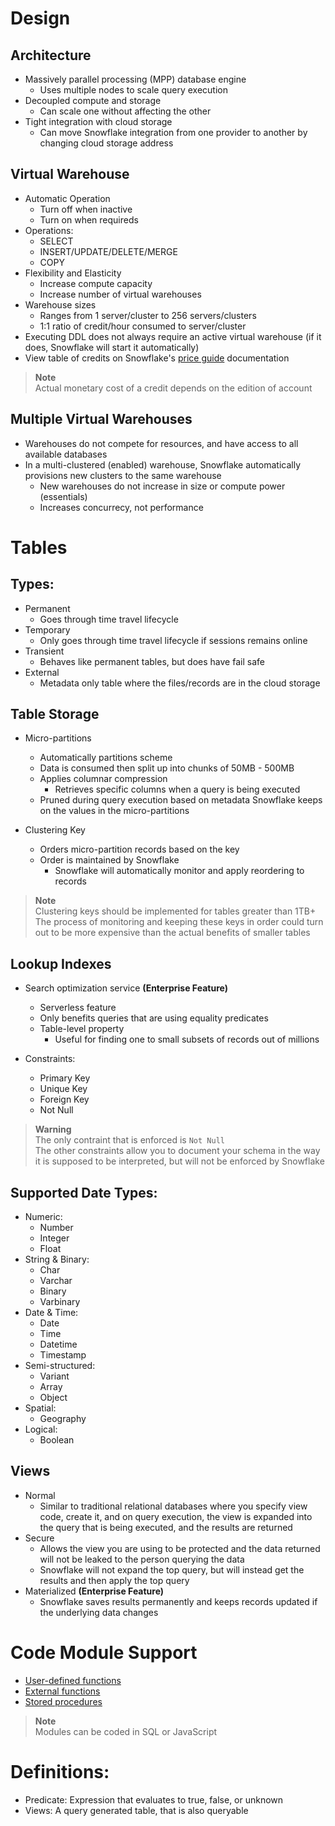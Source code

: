 # Design
## Architecture
- Massively parallel processing (MPP) database engine
    - Uses multiple nodes to scale query execution
- Decoupled compute and storage
    - Can scale one without affecting the other
- Tight integration with cloud storage
    - Can move Snowflake integration from one provider to another by changing cloud storage address

## Virtual Warehouse
- Automatic Operation
    - Turn off when inactive
    - Turn on when requireds
- Operations:
    - SELECT
    - INSERT/UPDATE/DELETE/MERGE
    - COPY
- Flexibility and Elasticity
    - Increase compute capacity
    - Increase number of virtual warehouses
- Warehouse sizes
    - Ranges from 1 server/cluster to 256 servers/clusters
    - 1:1 ratio of credit/hour consumed to server/cluster
- Executing DDL does not always require an active virtual warehouse (if it does, Snowflake will start it automatically)
- View table of credits on Snowflake's [price guide](https://www.snowflake.com/pricing/pricing-guide/) documentation

> **Note**  
> Actual monetary cost of a credit depends on the edition of account

## Multiple Virtual Warehouses
- Warehouses do not compete for resources, and have access to all available databases
- In a multi-clustered (enabled) warehouse, Snowflake automatically provisions new clusters to the same warehouse
    - New warehouses do not increase in size or compute power (essentials)
    - Increases concurrecy, not performance

# Tables

## Types:
- Permanent
    - Goes through time travel lifecycle
- Temporary
    - Only goes through time travel lifecycle if sessions remains online
- Transient
    - Behaves like permanent tables, but does have fail safe
- External
    - Metadata only table where the files/records are in the cloud storage

## Table Storage
- Micro-partitions
    - Automatically partitions scheme
    - Data is consumed then split up into chunks of 50MB - 500MB
    - Applies columnar compression
        - Retrieves specific columns when a query is being executed
    - Pruned during query execution based on metadata Snowflake keeps on the values in the micro-partitions

- Clustering Key
    - Orders micro-partition records based on the key
    - Order is maintained by Snowflake
        - Snowflake will automatically monitor and apply reordering to records

> **Note**  
> Clustering keys should be implemented for tables greater than 1TB+  
> The process of monitoring and keeping these keys in order could turn out to be more expensive than the actual benefits of smaller tables

## Lookup Indexes
- Search optimization service **(Enterprise Feature)**
    - Serverless feature
    - Only benefits queries that are using equality predicates
    - Table-level property
        - Useful for finding one to small subsets of records out of millions

- Constraints:
    - Primary Key
    - Unique Key
    - Foreign Key
    - Not Null

> **Warning**  
> The only contraint that is enforced is `Not Null`  
> The other constraints allow you to document your schema in the way it is supposed to be interpreted, but will not be enforced by Snowflake

## Supported Date Types:
- Numeric:
    - Number
    - Integer
    - Float
- String & Binary:
    - Char
    - Varchar
    - Binary
    - Varbinary
- Date & Time:
    - Date
    - Time
    - Datetime
    - Timestamp
- Semi-structured:
    - Variant
    - Array
    - Object
- Spatial:
    - Geography
- Logical:
    - Boolean

## Views
- Normal
    - Similar to traditional relational databases where you specify view code, create it, and on query execution, the view is expanded into the query that is being executed, and the results are returned
- Secure
    - Allows the view you are using to be protected and the data returned will not be leaked to the person querying the data
    - Snowflake will not expand the top query, but will instead get the results and then apply the top query
- Materialized **(Enterprise Feature)**
    - Snowflake saves results permanently and keeps records updated if the underlying data changes

# Code Module Support
- [User-defined functions](https://docs.snowflake.com/en/sql-reference/user-defined-functions)
- [External functions](https://docs.snowflake.com/en/sql-reference/external-functions)
- [Stored procedures](https://docs.snowflake.com/en/sql-reference/stored-procedures)

> **Note**  
> Modules can be coded in SQL or JavaScript

# Definitions:
- Predicate: Expression that evaluates to true, false, or unknown
- Views: A query generated table, that is also queryable
